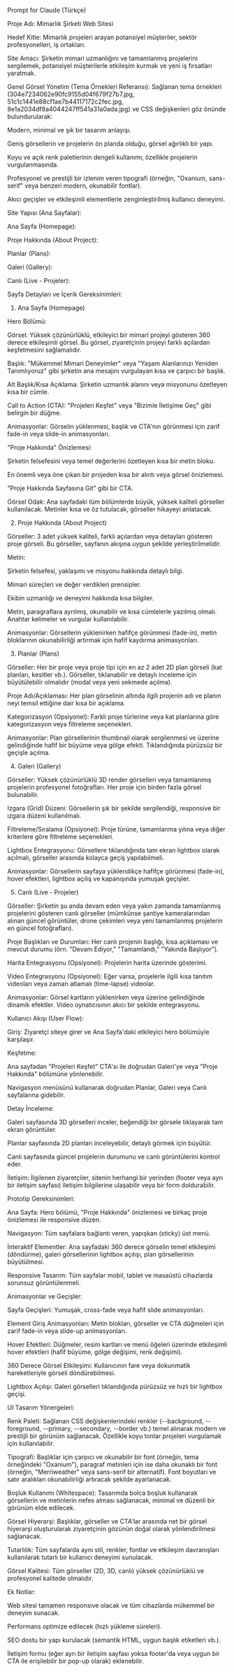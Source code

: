 
Prompt for Claude (Türkçe)

Proje Adı: Mimarlık Şirketi Web Sitesi

Hedef Kitle: Mimarlık projeleri arayan potansiyel müşteriler, sektör profesyonelleri, iş ortakları.

Site Amacı: Şirketin mimari uzmanlığını ve tamamlanmış projelerini sergilemek, potansiyel müşterilerle etkileşim kurmak ve yeni iş fırsatları yaratmak.

Genel Görsel Yönelim (Tema Örnekleri Referansı):
Sağlanan tema örnekleri (304e7234062e90fc9155d04f679f27b7.jpg, 51c1c1441e88cf1ae7b44117172c2fec.jpg, 8e1a2034df8a4044247ff541a31a0ada.jpg) ve CSS değişkenleri göz önünde bulundurularak:

Modern, minimal ve şık bir tasarım anlayışı.

Geniş görsellerin ve projelerin ön planda olduğu, görsel ağırlıklı bir yapı.

Koyu ve açık renk paletlerinin dengeli kullanımı, özellikle projelerin vurgulanmasında.

Profesyonel ve prestijli bir izlenim veren tipografi (örneğin, "Oxanium, sans-serif" veya benzeri modern, okunabilir fontlar).

Akıcı geçişler ve etkileşimli elementlerle zenginleştirilmiş kullanıcı deneyimi.

Site Yapısı (Ana Sayfalar):

Ana Sayfa (Homepage):

Proje Hakkında (About Project):

Planlar (Plans):

Galeri (Gallery):

Canlı (Live - Projeler):

Sayfa Detayları ve İçerik Gereksinimleri:

1. Ana Sayfa (Homepage)

Hero Bölümü:

Görsel: Yüksek çözünürlüklü, etkileyici bir mimari projeyi gösteren 360 derece etkileşimli görsel. Bu görsel, ziyaretçinin projeyi farklı açılardan keşfetmesini sağlamalıdır.

Başlık: "Mükemmel Mimari Deneyimler" veya "Yaşam Alanlarınızı Yeniden Tanımlıyoruz" gibi şirketin ana mesajını vurgulayan kısa ve çarpıcı bir başlık.

Alt Başlık/Kısa Açıklama: Şirketin uzmanlık alanını veya misyonunu özetleyen kısa bir cümle.

Call to Action (CTA): "Projeleri Keşfet" veya "Bizimle İletişime Geç" gibi belirgin bir düğme.

Animasyonlar: Görselin yüklenmesi, başlık ve CTA'nın görünmesi için zarif fade-in veya slide-in animasyonları.

"Proje Hakkında" Önizlemesi:

Şirketin felsefesini veya temel değerlerini özetleyen kısa bir metin bloku.

En önemli veya öne çıkan bir projeden kısa bir alıntı veya görsel önizlemesi.

"Proje Hakkında Sayfasına Git" gibi bir CTA.

Görsel Odak: Ana sayfadaki tüm bölümlerde büyük, yüksek kaliteli görseller kullanılacak. Metinler kısa ve öz tutulacak, görseller hikayeyi anlatacak.

2. Proje Hakkında (About Project)

Görseller: 3 adet yüksek kaliteli, farklı açılardan veya detayları gösteren proje görseli. Bu görseller, sayfanın akışına uygun şekilde yerleştirilmelidir.

Metin:

Şirketin felsefesi, yaklaşımı ve misyonu hakkında detaylı bilgi.

Mimari süreçleri ve değer verdikleri prensipler.

Ekibin uzmanlığı ve deneyimi hakkında kısa bilgiler.

Metin, paragraflara ayrılmış, okunabilir ve kısa cümlelerle yazılmış olmalı. Anahtar kelimeler ve vurgular kullanılabilir.

Animasyonlar: Görsellerin yüklenirken hafifçe görünmesi (fade-in), metin bloklarının okunabilirliği artırmak için hafif kaydırma animasyonları.

3. Planlar (Plans)

Görseller: Her bir proje veya proje tipi için en az 2 adet 2D plan görseli (kat planları, kesitler vb.). Görseller, tıklanabilir ve detaylı inceleme için büyütülebilir olmalıdır (modal veya yeni sekmede açılma).

Proje Adı/Açıklaması: Her plan görselinin altında ilgili projenin adı ve planın neyi temsil ettiğine dair kısa bir açıklama.

Kategorizasyon (Opsiyonel): Farklı proje türlerine veya kat planlarına göre kategorizasyon veya filtreleme seçenekleri.

Animasyonlar: Plan görsellerinin thumbnail olarak sergilenmesi ve üzerine gelindiğinde hafif bir büyüme veya gölge efekti. Tıklandığında pürüzsüz bir geçişle açılma.

4. Galeri (Gallery)

Görseller: Yüksek çözünürlüklü 3D render görselleri veya tamamlanmış projelerin profesyonel fotoğrafları. Her proje için birden fazla görsel bulunabilir.

Izgara (Grid) Düzeni: Görsellerin şık bir şekilde sergilendiği, responsive bir ızgara düzeni kullanılmalı.

Filtreleme/Sıralama (Opsiyonel): Proje türüne, tamamlanma yılına veya diğer kriterlere göre filtreleme seçenekleri.

Lightbox Entegrasyonu: Görsellere tıklandığında tam ekran lightbox olarak açılmalı, görseller arasında kolayca geçiş yapılabilmeli.

Animasyonlar: Görsellerin sayfaya yüklendikçe hafifçe görünmesi (fade-in), hover efektleri, lightbox açılış ve kapanışında yumuşak geçişler.

5. Canlı (Live - Projeler)

Görseller: Şirketin şu anda devam eden veya yakın zamanda tamamlanmış projelerini gösteren canlı görseller (mümkünse şantiye kameralarından alınan güncel görüntüler, drone çekimleri veya yeni tamamlanmış projelerin en güncel fotoğrafları).

Proje Başlıkları ve Durumları: Her canlı projenin başlığı, kısa açıklaması ve mevcut durumu (örn. "Devam Ediyor," "Tamamlandı," "Yakında Başlıyor").

Harita Entegrasyonu (Opsiyonel): Projelerin harita üzerinde gösterimi.

Video Entegrasyonu (Opsiyonel): Eğer varsa, projelerle ilgili kısa tanıtım videoları veya zaman atlamalı (time-lapse) videolar.

Animasyonlar: Görsel kartların yüklenirken veya üzerine gelindiğinde dinamik efektler. Video oynatıcısının akıcı bir şekilde entegrasyonu.

Kullanıcı Akışı (User Flow):

Giriş: Ziyaretçi siteye girer ve Ana Sayfa'daki etkileyici hero bölümüyle karşılaşır.

Keşfetme:

Ana sayfadan "Projeleri Keşfet" CTA'sı ile doğrudan Galeri'ye veya "Proje Hakkında" bölümüne yönlenebilir.

Navigasyon menüsünü kullanarak doğrudan Planlar, Galeri veya Canlı sayfalarına gidebilir.

Detay İnceleme:

Galeri sayfasında 3D görselleri inceler, beğendiği bir görsele tıklayarak tam ekran görüntüler.

Planlar sayfasında 2D planları inceleyebilir, detaylı görmek için büyütür.

Canlı sayfasında güncel projelerin durumunu ve canlı görüntülerini kontrol eder.

İletişim: İlgilenen ziyaretçiler, sitenin herhangi bir yerinden (footer veya ayrı bir iletişim sayfası) iletişim bilgilerine ulaşabilir veya bir form doldurabilir.

Prototip Gereksinimleri:

Ana Sayfa: Hero bölümü, "Proje Hakkında" önizlemesi ve birkaç proje önizlemesi ile responsive düzen.

Navigasyon: Tüm sayfalara bağlantı veren, yapışkan (sticky) üst menü.

İnteraktif Elementler: Ana sayfadaki 360 derece görselin temel etkileşimi (döndürme), galeri görsellerinin lightbox açılışı, plan görsellerinin büyütülmesi.

Responsive Tasarım: Tüm sayfalar mobil, tablet ve masaüstü cihazlarda sorunsuz görüntülenmeli.

Animasyonlar ve Geçişler:

Sayfa Geçişleri: Yumuşak, cross-fade veya hafif slide animasyonları.

Element Giriş Animasyonları: Metin blokları, görseller ve CTA düğmeleri için zarif fade-in veya slide-up animasyonları.

Hover Efektleri: Düğmeler, resim kartları ve menü öğeleri üzerinde etkileşimli hover efektleri (hafif büyüme, gölge değişimi, renk değişimi).

360 Derece Görsel Etkileşimi: Kullanıcının fare veya dokunmatik hareketleriyle görseli döndürebilmesi.

Lightbox Açılışı: Galeri görselleri tıklandığında pürüzsüz ve hızlı bir lightbox geçişi.

UI Tasarım Yönergeleri:

Renk Paleti: Sağlanan CSS değişkenlerindeki renkler (--background, --foreground, --primary, --secondary, --border vb.) temel alınarak modern ve prestijli bir görünüm sağlanacak. Özellikle koyu tonlar projeleri vurgulamak için kullanılabilir.

Tipografi: Başlıklar için çarpıcı ve okunabilir bir font (örneğin, tema örneğindeki "Oxanium"), paragraf metinleri için ise daha okunaklı bir font (örneğin, "Merriweather" veya sans-serif bir alternatif). Font boyutları ve satır aralıkları okunabilirliği artıracak şekilde ayarlanacak.

Boşluk Kullanımı (Whitespace): Tasarımda bolca boşluk kullanarak görsellerin ve metinlerin nefes alması sağlanacak, minimal ve düzenli bir görünüm elde edilecek.

Görsel Hiyerarşi: Başlıklar, görseller ve CTA'lar arasında net bir görsel hiyerarşi oluşturularak ziyaretçinin gözünün doğal olarak yönlendirilmesi sağlanacak.

Tutarlılık: Tüm sayfalarda aynı stil, renkler, fontlar ve etkileşim davranışları kullanılarak tutarlı bir kullanıcı deneyimi sunulacak.

Görsel Kalitesi: Tüm görseller (2D, 3D, canlı) yüksek çözünürlüklü ve profesyonel kalitede olmalıdır.

Ek Notlar:

Web sitesi tamamen responsive olacak ve tüm cihazlarda mükemmel bir deneyim sunacak.

Performans optimize edilecek (hızlı yükleme süreleri).

SEO dostu bir yapı kurulacak (semantik HTML, uygun başlık etiketleri vb.).

İletişim formu (eğer ayrı bir iletişim sayfası yoksa footer'da veya uygun bir CTA ile erişilebilir bir pop-up olarak) eklenebilir.

